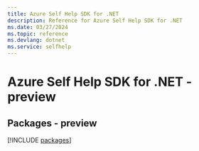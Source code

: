 ```yaml
---
title: Azure Self Help SDK for .NET
description: Reference for Azure Self Help SDK for .NET
ms.date: 03/27/2024
ms.topic: reference
ms.devlang: dotnet
ms.service: selfhelp
---
```

# Azure Self Help SDK for .NET - preview
## Packages - preview
[!INCLUDE [packages](self-help-index.md)]